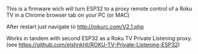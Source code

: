 This is a firmware wich will turn ESP32 to a proxy remote control of a Roku TV in a Chrome browser tab on your PC (or MAC)

After restart just navigate to http://rokurc.com/V2.1.php

Works in tandem with second ESP32 as a Roku TV Private Listening proxy. (see https://github.com/elshnkhll/ROKU-TV-Private-Listening-ESP32)
